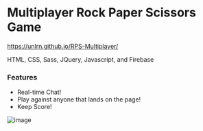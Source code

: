 Multiplayer Rock Paper Scissors Game
====================================

https://unlrn.github.io/RPS-Multiplayer/

HTML, CSS, Sass, JQuery, Javascript, and Firebase

### Features
* Real-time Chat!
* Play against anyone that lands on the page!
* Keep Score!

![image](https://user-images.githubusercontent.com/15184170/28834755-359d2376-76b1-11e7-926f-3d98f25e881f.png)
